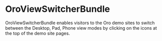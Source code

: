 # OroViewSwitcherBundle

OroViewSwitcherBundle enables visitors to the Oro demo sites to switch between the Desktop, Pad, Phone view modes by clicking on the icons at the top of the demo site pages.
